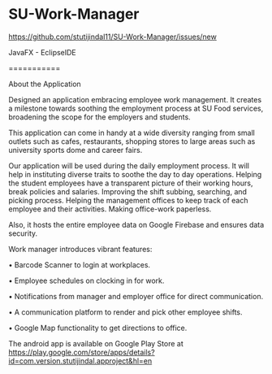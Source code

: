 # SU-Work-Manager

https://github.com/stutijindal11/SU-Work-Manager/issues/new

JavaFX - EclipseIDE

===========

About the Application

Designed an application embracing employee work management. It creates a milestone towards soothing the employment process at SU Food services, broadening the scope for the employers and students.

This application can come in handy at a wide diversity ranging from small outlets such as cafes, restaurants, shopping stores to large areas such as university sports dome and career fairs.

Our application will be used during the daily employment process. It will help in instituting diverse traits to soothe the day to day operations.
Helping the student employees have a transparent picture of their working hours, break policies and salaries.
Improving the shift subbing, searching, and picking process.
Helping the management offices to keep track of each employee and their activities.
Making office-work paperless.

Also, it hosts the entire employee data on Google Firebase and ensures data security.


Work manager introduces vibrant features:

•	Barcode Scanner to login at workplaces.

•	Employee schedules on clocking in for work.

•	Notifications from manager and employer office for direct communication.

•	A communication platform to render and pick other employee shifts.

•	Google Map functionality to get directions to office.

The android app is available on Google Play Store at
https://play.google.com/store/apps/details?id=com.version.stutijindal.approject&hl=en
